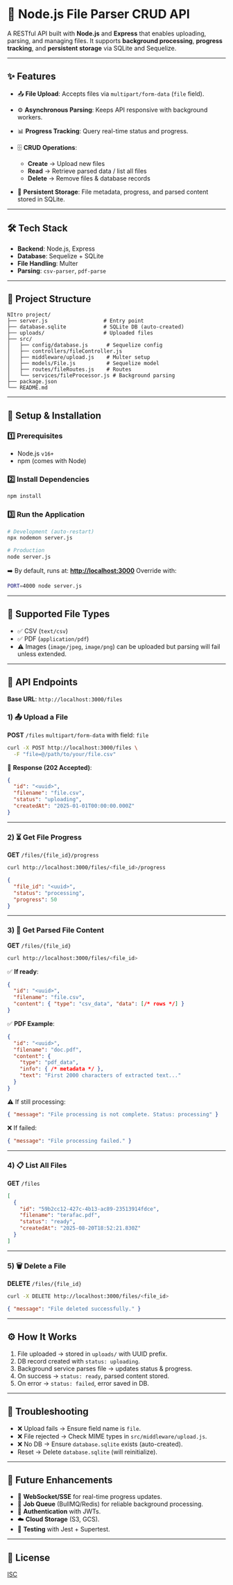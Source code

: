 # 📂 Node.js File Parser CRUD API

A RESTful API built with **Node.js** and **Express** that enables uploading, parsing, and managing files. It supports **background processing**, **progress tracking**, and **persistent storage** via SQLite and Sequelize.

---

## ✨ Features

* 📤 **File Upload**: Accepts files via `multipart/form-data` (`file` field).
* ⚙️ **Asynchronous Parsing**: Keeps API responsive with background workers.
* 📊 **Progress Tracking**: Query real-time status and progress.
* 🗄️ **CRUD Operations**:

  * **Create** → Upload new files
  * **Read** → Retrieve parsed data / list all files
  * **Delete** → Remove files & database records
* 💾 **Persistent Storage**: File metadata, progress, and parsed content stored in SQLite.

---

## 🛠️ Tech Stack

* **Backend**: Node.js, Express
* **Database**: Sequelize + SQLite
* **File Handling**: Multer
* **Parsing**: `csv-parser`, `pdf-parse`

---

## 📂 Project Structure

```text
NItro project/
├── server.js                  # Entry point
├── database.sqlite            # SQLite DB (auto-created)
├── uploads/                   # Uploaded files
├── src/
│   ├── config/database.js      # Sequelize config
│   ├── controllers/fileController.js
│   ├── middleware/upload.js    # Multer setup
│   ├── models/File.js          # Sequelize model
│   ├── routes/fileRoutes.js    # Routes
│   └── services/fileProcessor.js # Background parsing
├── package.json
└── README.md
```

---

## 🚀 Setup & Installation

### 1️⃣ Prerequisites

* Node.js `v16+`
* npm (comes with Node)

### 2️⃣ Install Dependencies

```bash
npm install
```

### 3️⃣ Run the Application

```bash
# Development (auto-restart)
npx nodemon server.js

# Production
node server.js
```

➡️ By default, runs at: **[http://localhost:3000](http://localhost:3000)**
Override with:

```bash
PORT=4000 node server.js
```

---

## 📑 Supported File Types

* ✅ CSV (`text/csv`)
* ✅ PDF (`application/pdf`)
* ⚠️ Images (`image/jpeg`, `image/png`) can be uploaded but parsing will fail unless extended.

---

## 📡 API Endpoints

**Base URL**: `http://localhost:3000/files`

### 1) 📤 Upload a File

**POST** `/files`
`multipart/form-data` with field: `file`

```bash
curl -X POST http://localhost:3000/files \
  -F "file=@/path/to/your/file.csv"
```

📌 **Response (202 Accepted)**:

```json
{
  "id": "<uuid>",
  "filename": "file.csv",
  "status": "uploading",
  "createdAt": "2025-01-01T00:00:00.000Z"
}
```

---

### 2) ⏳ Get File Progress

**GET** `/files/{file_id}/progress`

```bash
curl http://localhost:3000/files/<file_id>/progress
```

```json
{
  "file_id": "<uuid>",
  "status": "processing",
  "progress": 50
}
```

---

### 3) 📖 Get Parsed File Content

**GET** `/files/{file_id}`

```bash
curl http://localhost:3000/files/<file_id>
```

✅ **If ready**:

```json
{
  "id": "<uuid>",
  "filename": "file.csv",
  "content": { "type": "csv_data", "data": [/* rows */] }
}
```

✅ **PDF Example**:

```json
{
  "id": "<uuid>",
  "filename": "doc.pdf",
  "content": {
    "type": "pdf_data",
    "info": { /* metadata */ },
    "text": "First 2000 characters of extracted text..."
  }
}
```

⚠️ If still processing:

```json
{ "message": "File processing is not complete. Status: processing" }
```

❌ If failed:

```json
{ "message": "File processing failed." }
```

---

### 4) 📋 List All Files

**GET** `/files`

```json
[
  {
    "id": "59b2cc12-427c-4b13-ac89-23513914fdce",
    "filename": "terafac.pdf",
    "status": "ready",
    "createdAt": "2025-08-20T18:52:21.830Z"
  }
]
```

---

### 5) 🗑️ Delete a File

**DELETE** `/files/{file_id}`

```bash
curl -X DELETE http://localhost:3000/files/<file_id>
```

```json
{ "message": "File deleted successfully." }
```

---

## ⚙️ How It Works

1. File uploaded → stored in `uploads/` with UUID prefix.
2. DB record created with `status: uploading`.
3. Background service parses file → updates status & progress.
4. On success → `status: ready`, parsed content stored.
5. On error → `status: failed`, error saved in DB.

---

## 🐛 Troubleshooting

* ❌ Upload fails → Ensure field name is `file`.
* ❌ File rejected → Check MIME types in `src/middleware/upload.js`.
* ❌ No DB → Ensure `database.sqlite` exists (auto-created).
* Reset → Delete `database.sqlite` (will reinitialize).

---

## 🚀 Future Enhancements

* 🔔 **WebSocket/SSE** for real-time progress updates.
* 📌 **Job Queue** (BullMQ/Redis) for reliable background processing.
* 🔐 **Authentication** with JWTs.
* ☁️ **Cloud Storage** (S3, GCS).
* 🧪 **Testing** with Jest + Supertest.

---

## 📜 License

[ISC](./LICENSE)
